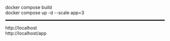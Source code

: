 
docker compose build </br>
docker compose up -d --scale app=3

<hr style="border: 1px solid black;">

http://localhost </br>
http://localhost/app
